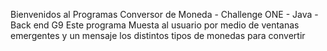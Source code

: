 Bienvenidos al Programas  Conversor de Moneda - Challenge ONE - Java - Back end G9
Este programa Muesta al usuario por medio de ventanas emergentes y un mensaje los distintos tipos de monedas para convertir 
